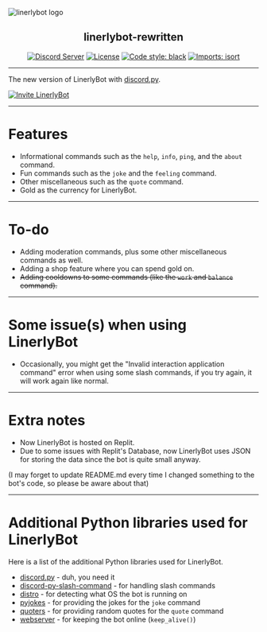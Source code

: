 ![linerlybot logo](https://raw.githubusercontent.com/Linerly/linerlybot-rewritten/master/profile-picture.png)

<h2 align="center">linerlybot-rewritten</h2>

<p align="center">
    <a href="https://discord.gg/a9Sy7gE"><img alt="Discord Server" src="https://img.shields.io/discord/551683447026876418?logoColor=1e90ff&style=flat"></a>
    <a href="https://github.com/Linerly/linerlybot-rewritten/blob/master/LICENSE"><img alt="License" src="https://img.shields.io/github/license/Linerly/linerlybot-rewritten?style=flat"></a>
    <a href="https://github.com/psf/black"><img alt="Code style: black" src="https://img.shields.io/badge/code%20style-black-000000.svg?style=flat"></a>
    <a href="https://pycqa.github.io/isort/"><img alt="Imports: isort" src="https://img.shields.io/badge/%20imports-isort-%231674b1?style=flat&labelColor=ef8336"></a>
</p>

---

The new version of LinerlyBot with [discord.py](https://discordpy.readthedocs.io/en/stable).

[![Invite LinerlyBot](https://img.shields.io/badge/-Add%20LinerlyBot%20to%20your%20Discord%20server!-1e90ff?style=for-the-badge)](https://discord.com/oauth2/authorize?client_id=529566778293223434&permissions=2147485696&scope=bot+applications.commands)

---

# Features
- Informational commands such as the `help`, `info`, `ping`, and the `about` command.
- Fun commands such as the `joke` and the `feeling` command.
- Other miscellaneous such as the `quote` command.
- Gold as the currency for LinerlyBot.

---

# To-do
- Adding moderation commands, plus some other miscellaneous commands as well.
- Adding a shop feature where you can spend gold on.
- ~~Adding cooldowns to some commands (like the `work` and `balance` command).~~

---

# Some issue(s) when using LinerlyBot
- Occasionally, you might get the "Invalid interaction application command" error when using some slash commands, if you try again, it will work again like normal.

---

# Extra notes
- Now LinerlyBot is hosted on Replit.
- Due to some issues with Replit's Database, now LinerlyBot uses JSON for storing the data since the bot is quite small anyway.

(I may forget to update README.md every time I changed something to the bot's code, so please be aware about that)

---

# Additional Python libraries used for LinerlyBot

Here is a list of the additional Python libraries used for LinerlyBot.

- [discord.py](https://pypi.org/project/discord.py/) - duh, you need it
- [discord-py-slash-command](https://pypi.org/project/discord-py-slash-command/) - for handling slash commands
- [distro](https://pypi.org/project/distro/) - for detecting what OS the bot is running on
- [pyjokes](https://pypi.org/project/pyjokes/) - for providing the jokes for the `joke` command
- [quoters](https://pypi.org/project/quoters/) - for providing random quotes for the `quote` command
- [webserver](https://pypi.org/project/webserver/) - for keeping the bot online (`keep_alive()`)